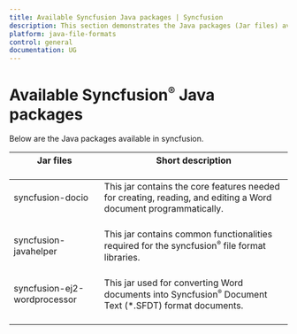 ```yaml
---
title: Available Syncfusion Java packages | Syncfusion
description: This section demonstrates the Java packages (Jar files) available in Syncfusion (Syncfusion Jars for Java)
platform: java-file-formats
control: general
documentation: UG
---
```


# Available Syncfusion<sup style="font-size:70%">&reg;</sup> Java packages

Below are the Java packages available in syncfusion.

<table>
<thead>  
<tr>
<th>Jar files<br/><br/></th>
<th>Short description<br/><br/></th>
</tr>
</thead>
<tbody>  
<tr>
<td>
syncfusion-docio<br/><br/></td><td>
This jar contains the core features needed for creating, reading, and editing a Word document programmatically.<br/><br/></td></tr>
<tr>
<td>
syncfusion-javahelper<br/><br/></td><td>
This jar contains common functionalities required for the syncfusion<sup style="font-size:70%">&reg;</sup> file format libraries.<br/><br/></td></tr>
<tr>
<td>
syncfusion-ej2-wordprocessor<br/><br/></td><td>
This jar used for converting Word documents into Syncfusion<sup style="font-size:70%">&reg;</sup> Document Text (*.SFDT) format documents.<br/><br/></td></tr>
</tbody>
</table>